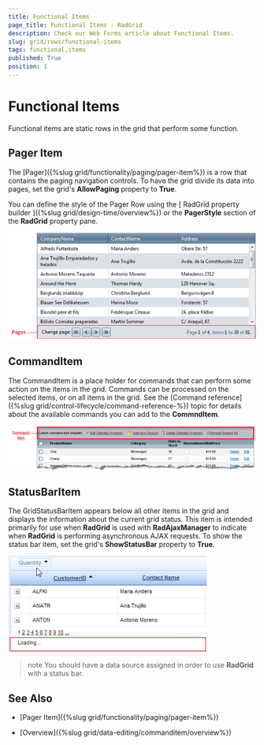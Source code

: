 ```yaml
---
title: Functional Items
page_title: Functional Items - RadGrid
description: Check our Web Forms article about Functional Items.
slug: grid/rows/functional-items
tags: functional,items
published: True
position: 1
---
```


# Functional Items



Functional items are static rows in the grid that perform some function.

## Pager Item

The [Pager]({%slug grid/functionality/paging/pager-item%}) is a row that contains the paging navigation controls. To have the grid divide its data into pages, set the grid's **AllowPaging** property to **True**.

You can define the style of the Pager Row using the [ RadGrid property builder ]({%slug grid/design-time/overview%}) or the **PagerStyle** section of the **RadGrid** property pane.

![Pager](images/grd_Pager.png)

## CommandItem

The CommandItem is a place holder for commands that can perform some action on the items in the grid. Commands can be processed on the selected items, or on all items in the grid. See the [Command reference]({%slug grid/control-lifecycle/command-reference-%}) topic for details about the available commands you can add to the **CommndItem**.

![](images/grd_CommandItemTemplate_markedup2.png)

## StatusBarItem

The GridStatusBarItem appears below all other items in the grid and displays the information about the current grid status. This item is intended primarily for use when **RadGrid** is used with **RadAjaxManager** to indicate when **RadGrid** is performing asynchronous AJAX requests. To show the status bar item, set the grid's **ShowStatusBar** property to **True**.

![GridStatusBarItem](images/grd_GridStatusBarItem.png)

>note You should have a data source assigned in order to use **RadGrid** with a status bar.
>


## See Also

 * [Pager Item]({%slug grid/functionality/paging/pager-item%})

 * [Overview]({%slug grid/data-editing/commanditem/overview%})
